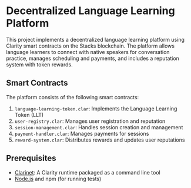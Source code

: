 # Decentralized Language Learning Platform

This project implements a decentralized language learning platform using Clarity smart contracts on the Stacks blockchain. The platform allows language learners to connect with native speakers for conversation practice, manages scheduling and payments, and includes a reputation system with token rewards.

## Smart Contracts

The platform consists of the following smart contracts:

1. `language-learning-token.clar`: Implements the Language Learning Token (LLT)
2. `user-registry.clar`: Manages user registration and reputation
3. `session-management.clar`: Handles session creation and management
4. `payment-handler.clar`: Manages payments for sessions
5. `reward-system.clar`: Distributes rewards and updates user reputations

## Prerequisites

- [Clarinet](https://github.com/hirosystems/clarinet): A Clarity runtime packaged as a command line tool
- [Node.js](https://nodejs.org/) and npm (for running tests)

